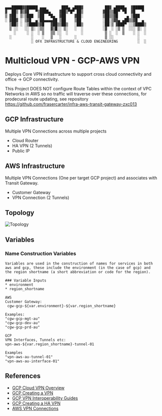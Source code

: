 
                                                                         
    ▄▄▄█████▓▓█████ ▄▄▄       ███▄ ▄███▓          ██▓ ▄████▄  ▓█████     
    ▓  ██▒ ▓▒▓█   ▀▒████▄    ▓██▒▀█▀ ██▒         ▓██▒▒██▀ ▀█  ▓█   ▀     
    ▒ ▓██░ ▒░▒███  ▒██  ▀█▄  ▓██    ▓██░         ▒██▒▒▓█    ▄ ▒███       
    ░ ▓██▓ ░ ▒▓█  ▄░██▄▄▄▄██ ▒██    ▒██          ░██░▒▓▓▄ ▄██▒▒▓█  ▄     
      ▒██▒ ░ ░▒████▒▓█   ▓██▒▒██▒   ░██▒         ░██░▒ ▓███▀ ░░▒████▒    
      ▒ ░░   ░░ ▒░ ░▒▒   ▓▒█░░ ▒░   ░  ░         ░▓  ░ ░▒ ▒  ░░░ ▒░ ░    
        ░     ░ ░  ░ ▒   ▒▒ ░░  ░      ░          ▒ ░  ░  ▒    ░ ░  ░    
      ░         ░    ░   ▒   ░      ░             ▒ ░░           ░       
                ░ OFX INFRASTRUCTURE & CLOUD ENGINEERING         ░  ░    
                                                                         
# Multicloud VPN - GCP-AWS VPN
Deploys Core VPN infrastructure to support cross cloud connectivity and office -> GCP connectivity.

This Project DOES NOT configure Route Tables within the context of VPC Networks in AWS so no traffic will traverse over these connections, for prodecural route updating, see repository [https://github.com/frasercarter/infra-aws-transit-gateway-zxc013 
](https://github.com/frasercarter/infra-aws-vpc-routing-lkj192)

## GCP Infrastructure
Multiple VPN Connections across multiple projects 
+ Cloud Router
+ HA VPN (2 Tunnels)
+ Public IP 

## AWS Infrastructure
Multiple VPN Connections (One per target GCP project) and associates with Transit Gateway.
+ Customer Gateway
+ VPN Connection (2 Tunnels)

## Topology

![Topology](https://raw.githubusercontent.com/frasercarter/infra-mc-vpn-aws_to_gcp-jhdo10/fraser/Network-VPN.jpg)

## Variables

   ### Name Construction Variables
    Variables are used in the construction of names for services in both aws and gcp, these include the environment (in the case of gcp) and the region shortname (a short abbreviation or code for the region).

    ### Variable Inputs
    * environment 
    * region_shortname
    
    AWS
    Customer Gateway:
     cgw-gcp-${var.environment}-${var.region_shortname}

    Examples:
    "cgw-gcp-mgt-au"
    "cgw-gcp-dev-au"
    "cgw-gcp-prd-au"

    GCP
    VPN Interfaces, Tunnels etc:
    vpn-aws-${var.region_shortname}-tunnel-01

    Examples
    "vpn-aws-au-tunnel-01"
    "vpn-aws-au-interface-01"

## References

*   [GCP Cloud VPN Overview](https://cloud.google.com/compute/docs/vpn/overview)
*   [GCP Creating a VPN](https://cloud.google.com/compute/docs/vpn/creating-vpns)
*   [GCP VPN Interoperability Guides](https://cloud.google.com/compute/docs/vpn/interop-guides)
*   [GCP Creating a HA VPN](https://cloud.google.com/network-connectivity/docs/vpn/how-to/moving-to-ha-vpn)
*   [AWS VPN Connections](http://docs.aws.amazon.com/AmazonVPC/latest/UserGuide/vpn-connections.html)
